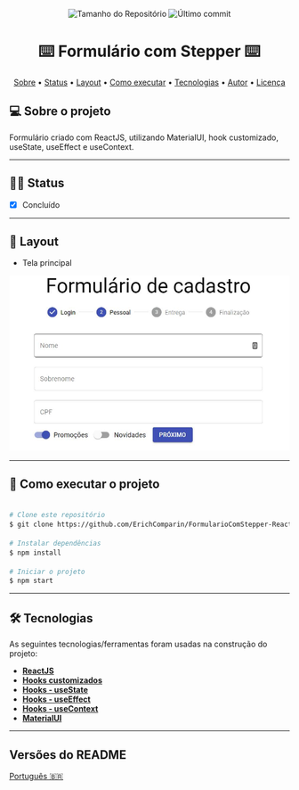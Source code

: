 <p align="center">
  <img alt="Tamanho do Repositório" src="https://img.shields.io/github/repo-size/ErichComparin/FormularioComStepper-ReactJS" />
  
  <img alt="Último commit" src="https://img.shields.io/github/last-commit/ErichComparin/FormularioComStepper-ReactJS" />
</p>

<h1 align="center">
    ⌨️ Formulário com Stepper ⌨️
</h1>

<!-- 🚧🚧 Em construção 🚧🚧 -->

<p align="center">
 <a href="#-sobre-o-projeto">Sobre</a> •
 <a href="#️-status">Status</a> •
 <a href="#-layout">Layout</a> • 
 <a href="#-como-executar-o-projeto">Como executar</a> • 
 <a href="#-tecnologias">Tecnologias</a> •
 <a href="#-autor">Autor</a> • 
 <a href="#-licença">Licença</a>
</p>

## 💻 Sobre o projeto

Formulário criado com ReactJS, utilizando MaterialUI, hook customizado, useState, useEffect e useContext.

---

## 🏃‍♂️ Status

- [x] Concluído

---

## 🎨 Layout

- Tela principal
<img alt="Tela principal" src="./readme/web1.jpg?raw=true">

---

## 🚀 Como executar o projeto

```bash

# Clone este repositório
$ git clone https://github.com/ErichComparin/FormularioComStepper-ReactJS

# Instalar dependências
$ npm install

# Iniciar o projeto
$ npm start

```

---

## 🛠 Tecnologias

As seguintes tecnologias/ferramentas foram usadas na construção do projeto:

-   **[ReactJS](https://pt-br.reactjs.org/)**
-   **[Hooks customizados](https://pt-br.reactjs.org/docs/hooks-custom.html)**
-   **[Hooks - useState](https://pt-br.reactjs.org/docs/hooks-state.html)**
-   **[Hooks - useEffect](https://pt-br.reactjs.org/docs/hooks-effect.html)**
-   **[Hooks - useContext](https://pt-br.reactjs.org/docs/hooks-reference.html#usecontext)**
-   **[MaterialUI](https://material-ui.com/pt/)**


---

##  Versões do README

[Português 🇧🇷](./README.md)
